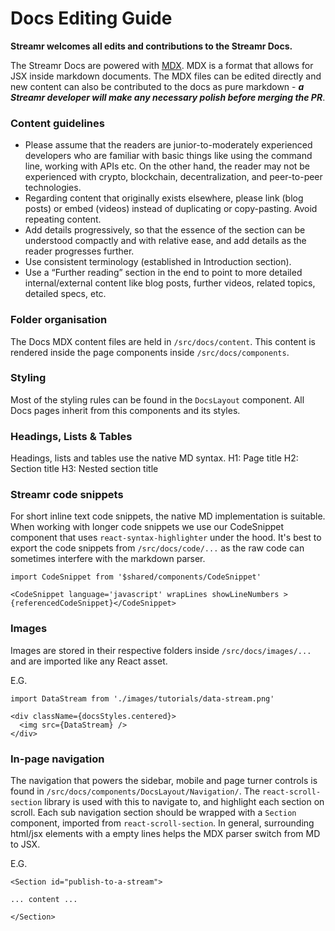 # Docs Editing Guide
**Streamr welcomes all edits and contributions to the Streamr Docs.**

The Streamr Docs are powered with [MDX](https://github.com/mdx-js/mdx). MDX is a format that allows for JSX inside markdown documents. The MDX files can be edited directly and new content can also be contributed to the docs as pure markdown -  ***a Streamr developer will make any necessary polish before merging the PR***.

### Content guidelines

- Please assume that the readers are junior-to-moderately experienced developers who are familiar with basic things like using the command line, working with APIs etc. On the other hand, the reader may not be experienced with crypto, blockchain, decentralization, and peer-to-peer technologies.
- Regarding content that originally exists elsewhere, please link (blog posts) or embed (videos) instead of duplicating or copy-pasting. Avoid repeating content.
- Add details progressively, so that the essence of the section can be understood compactly and with relative ease, and add details as the reader progresses further.
- Use consistent terminology (established in Introduction section).
- Use a “Further reading” section in the end to point to more detailed internal/external content like blog posts, further videos, related topics, detailed specs, etc.

### Folder organisation
The Docs MDX content files are held in `/src/docs/content`. This content is rendered inside the page components inside `/src/docs/components`.

### Styling
Most of the styling rules can be found in the `DocsLayout` component. All Docs pages inherit from this components and its styles. 

### Headings, Lists & Tables
Headings, lists and tables use the native MD syntax.
H1: Page title
H2: Section title
H3: Nested section title 

### Streamr code snippets
For short inline text code snippets, the native MD implementation is suitable. When working with longer code snippets we use our CodeSnippet component that uses `react-syntax-highlighter` under the hood. It's best to export the code snippets from `/src/docs/code/...` as the raw code can sometimes interfere with the markdown parser. 

```
import CodeSnippet from '$shared/components/CodeSnippet'

<CodeSnippet language='javascript' wrapLines showLineNumbers >{referencedCodeSnippet}</CodeSnippet> 

```

### Images
Images are stored in their respective folders inside `/src/docs/images/...` and are imported like any React asset. 

E.G. 

```
import DataStream from './images/tutorials/data-stream.png'

<div className={docsStyles.centered}>
  <img src={DataStream} />
</div>
```

### In-page navigation
The navigation that powers the sidebar, mobile and page turner controls is found in `/src/docs/components/DocsLayout/Navigation/`. The `react-scroll-section` library is used with this to navigate to, and highlight each section on scroll. Each sub navigation section should be wrapped with a `Section` component, imported from `react-scroll-section`. In general, surrounding html/jsx elements with a empty lines helps the MDX parser switch from MD to JSX.

E.G.

```
<Section id="publish-to-a-stream">

... content ... 

</Section>
```
